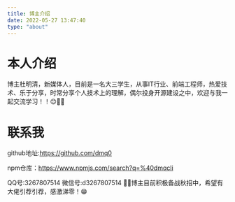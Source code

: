 ```yaml
---
title: 博主介绍
date: 2022-05-27 13:47:40
type: "about"
---
```


# 本人介绍

博主杜明清，新媒体人，目前是一名大三学生，从事IT行业、前端工程师，热爱技术、乐于分享，时常分享个人技术上的理解，偶尔投身开源建设之中，欢迎与我一起交流学习！！😊🎈🎈

# 联系我

github地址:https://github.com/dmq0

npm仓库：https://www.npmjs.com/search?q=%40dmqcli

QQ号:3267807514
微信号:d3267807514
🎈🎈博主目前积极备战秋招中，希望有大佬引荐引荐，感激涕零！😁

